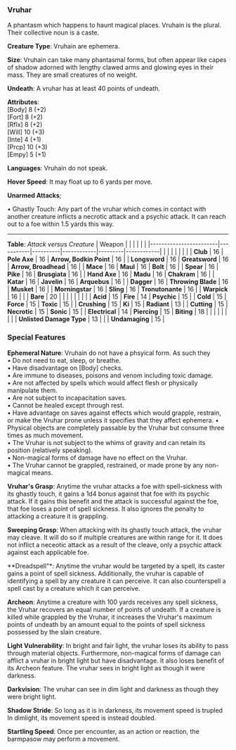 ### Vruhar
A phantasm which happens to haunt magical places. Vruhain is the plural. Their collective noun is a caste.

**Creature Type**: Vruhain are ephemera.

**Size**: Vruhain can take many phantasmal forms, but often appear like capes of shadow adorned with lengthy clawed arms and glowing eyes in their mass. They are small creatures of no weight.

**Undeath**: A vruhar has at least 40 points of undeath.

**Attributes**:  
[Body] 8  (+2)  
[Fort] 8  (+2)  
[Rflx] 8  (+2)  
[Will] 10 (+3)  
[Inte] 4  (+1)  
[Prcp] 10 (+3)  
[Empy] 5  (+1)  

**Languages**: Vruhain do not speak.

**Hover Speed**: It may float up to 6 yards per move.

**Unarmed Attacks**;

 • Ghastly Touch: Any part of the vruhar which comes in contact with another creature inflicts a necrotic attack and a psychic attack. It can reach out to a foe within 1.5 yards this way.

---------------------

**Table**: *Attack versus Creature* 
| Weapon                 |          |            |         |            |         |
|------------------------|-----------|----------|------------|---------|------------|
|                        |          |            |         |            |         |
| **Club**                   | 16     | **Pole Axe**       | 16     | **Arrow, Bodkin Point**    | 16    |
| **Longsword**              | 16     | **Greatsword**     | 16     | **Arrow, Broadhead**    | 16    |
| **Mace**                   | 16     | **Maul**           | 16     | **Bolt** | 16    |
| **Spear**                  | 16     | **Pike**           | 16     | **Brusgiata** | 16     |
| **Hand Axe**               | 16     | **Madu**           | 16     | **Chakram** | 16    |
| **Katar**                  | 16     | **Javelin**        | 16     | **Arquebus** | 16    |
| **Dagger**                 | 16     | **Throwing Blade** | 16     | **Musket** | 16    |
| **Morningstar**            | 16     | **Sling**          | 16     | **Tronutonante** | 16    |
| **Warpick**                | 16     |                    |        | **Bare** |  20 |
|                            |           |          |            |         |            |
| **Acid**                   | 15     | **Fire** | 14     | **Psychic** | 15     |
| **Cold**                   | 15     | **Force** | 15     | **Toxic**  | 15     |
| **Crushing**               | 15     | **Ki** | 15     | **Radiant** | 13     |
| **Cutting**                | 15     | **Necrotic** | 15     | **Sonic** | 15    |
| **Electrical**             | 14     | **Piercing** | 15     | **Biting** | 18    |
|                        |           |          |            |         |            |
| **Unlisted Damage Type** | 13 |   |    | **Undamaging** | 15 |


### Special Features

**Ephemeral Nature**: Vruhain do not have a phsyical form. As such they   
 • Do not need to eat, sleep, or breathe.  
 • Have disadvantage on [Body] checks.  
 • Are immune to diseases, poisons and venom including toxic damage.  
 • Are not affected by spells which would affect flesh or physically manipulate them.  
 • Are not subject to incapacitation saves.  
 • Cannot be healed except through rest.  
 • Have advantage on saves against effects which would grapple, restrain, or make the Vruhar prone unless it specifies that they affect ephemera.
 • Physical objects are completely passable by the Vruhar but consume three times as much movement.  
 • The Vruhar is not subject to the whims of gravity and can retain its position (relatively speaking).   
 • Non-magical forms of damage have no effect on the Vruhar.  
 • The Vruhar cannot be grappled, restrained, or made prone by any non-magical means.  

**Vruhar's Grasp**: Anytime the vruhar attacks a foe with spell-sickness with its ghastly touch, it gains a 1d4 bonus against that foe with its psychic attack. If it gains this benefit and the attack is successful against the foe, that foe loses a point of spell sickness. It also ignores the penalty to attacking a creature it is grappling.

**Sweeping Grasp**: When attacking with its ghastly touch attack, the vruhar may cleave. It will do so if multiple creatures are within range for it. It does not inflict a neceotic attack as a result of the cleave, only a psychic attack against each applicable foe.

**Dreadspell"*: Anytime the vruhar would be targeted by a spell, its caster gains a point of spell sickness. Additionally, the vruhar is capable of identifying a spell by any creature it can perceive. It can also counterspell a spell cast by a creature which it can perceive.

**Archeon**: Anytime a creature with 100 yards receives any spell sickness, the Vruhar recovers an equal number of points of undeath. If a creature is killed while grappled by the Vruhar, it increases the Vruhar's maximum points of undeath by an amount equal to the points of spell sickness possessed by the slain creature.

**Light Vulnerability**: In bright and fair light, the vruhar loses its ability to pass through material objects. Furthermore, non-magical forms of damage can afflict a vruhar in bright light but have disadvantage. It also loses benefit of its Archeon feature. The vruhar sees in bright light as though it were darkness.

**Darkvision**: The vruhar can see in dim light and darkness as though they were bright light.

**Shadow Stride**: So long as it is in darkness, its movement speed is trupled  In dimlight, its movement speed is instead doubled.

**Startling Speed**: Once per encounter, as an action or reaction, the barmpasow may perform a movement.
